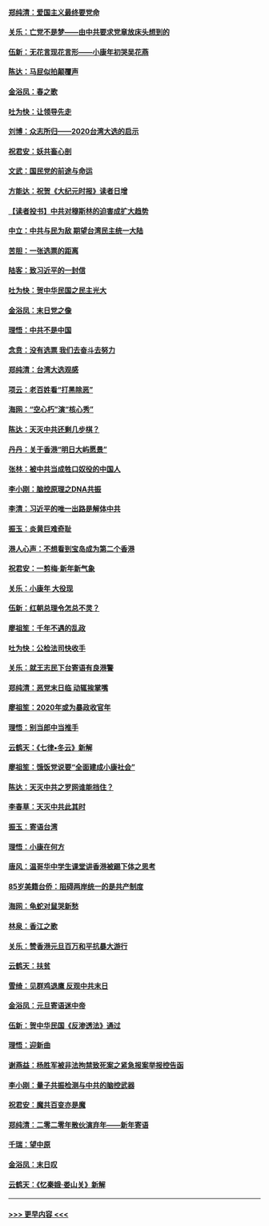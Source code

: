 #### [郑纯清：爱国主义最终要党命](../pages/nsc993/n11802197.md?t=01190433) 
#### [关乐：亡党不是梦——由中共要求党章放床头想到的](../pages/nsc993/n11802156.md?t=01190433) 
#### [伍新：无花言现花言形——小康年初哭吴花燕](../pages/nsc993/n11800044.md?t=01190433) 
#### [陈达：马屁似拍颠覆声](../pages/nsc993/n11800010.md?t=01190433) 
#### [金浴凤：春之歌](../pages/nsc993/n11797687.md?t=01190433) 
#### [吐为快：让领导先走](../pages/nsc993/n11797512.md?t=01190433) 
#### [刘博：众志所归——2020台湾大选的启示](../pages/nsc993/n11796878.md?t=01190433) 
#### [祝君安：妖共畜心剖](../pages/nsc993/n11794273.md?t=01190433) 
#### [文武：国民党的前途与命运](../pages/nsc993/n11794198.md?t=01190433) 
#### [方能达：祝贺《大纪元时报》读者日增](../pages/nsc993/n11793807.md?t=01190433) 
#### [【读者投书】中共对穆斯林的迫害成扩大趋势](../pages/nsc993/n11791371.md?t=01190433) 
#### [中立：中共与民为敌 期望台湾民主统一大陆](../pages/nsc993/n11790392.md?t=01190433) 
#### [苦胆：一张选票的距离](../pages/nsc993/n11788914.md?t=01190433) 
#### [陆客：致习近平的一封信](../pages/nsc993/n11788867.md?t=01190433) 
#### [吐为快：贺中华民国之民主光大](../pages/nsc993/n11788618.md?t=01190433) 
#### [金浴凤：末日党之像](../pages/nsc993/n11787475.md?t=01190433) 
#### [理悟：中共不是中国](../pages/nsc993/n11787463.md?t=01190433) 
#### [念贲：没有选票  我们去奋斗去努力](../pages/nsc993/n11787398.md?t=01190433) 
#### [郑纯清：台湾大选观感](../pages/nsc993/n11786210.md?t=01190433) 
#### [项云：老百姓看“打黑除恶”](../pages/nsc993/n11785398.md?t=01190433) 
#### [海网：“空心朽”演“核心秀”](../pages/nsc993/n11783874.md?t=01190433) 
#### [陈达：天灭中共还剩几步棋？](../pages/nsc993/n11783719.md?t=01190433) 
#### [丹丹：关于香港“明日大屿愿景”](../pages/nsc993/n11783273.md?t=01190433) 
#### [张林：被中共当成牲口奴役的中国人](../pages/nsc993/n11782397.md?t=01190433) 
#### [李小刚：脑控原理之DNA共振](../pages/nsc993/n11780962.md?t=01190433) 
#### [李清：习近平的唯一出路是解体中共](../pages/nsc993/n11780866.md?t=01190433) 
#### [振玉：炎黄巨难奇耻](../pages/nsc993/n11779632.md?t=01190433) 
#### [港人心声：不想看到宝岛成为第二个香港](../pages/nsc993/n11778817.md?t=01190433) 
#### [祝君安：一剪梅‧新年新气象](../pages/nsc993/n11776340.md?t=01190433) 
#### [关乐：小康年 大役现](../pages/nsc993/n11774213.md?t=01190433) 
#### [伍新：红朝总理令怎总不灵？](../pages/nsc993/n11770813.md?t=01190433) 
#### [廖祖笙：千年不遇的乱政](../pages/nsc993/n11770373.md?t=01190433) 
#### [吐为快：公检法司快收手](../pages/nsc993/n11770359.md?t=01190433) 
#### [关乐：就王志民下台寄语有良港警](../pages/nsc993/n11769903.md?t=01190433) 
#### [郑纯清：恶党末日临 动辄挨掌嘴](../pages/nsc993/n11769356.md?t=01190433) 
#### [廖祖笙：2020年或为暴政收官年](../pages/nsc993/n11768216.md?t=01190433) 
#### [理悟：别当郎中当推手](../pages/nsc993/n11768243.md?t=01190433) 
#### [云鹤天：《七律▪冬云》新解](../pages/nsc993/n11768204.md?t=01190433) 
#### [廖祖笙：饿饭党说要“全面建成小康社会”](../pages/nsc993/n11767482.md?t=01190433) 
#### [陈达：天灭中共之罗网谁能挡住？](../pages/nsc993/n11767465.md?t=01190433) 
#### [李春草：天灭中共此其时](../pages/nsc993/n11767452.md?t=01190433) 
#### [振玉：寄语台湾](../pages/nsc993/n11767432.md?t=01190433) 
#### [理悟：小康在何方](../pages/nsc993/n11767394.md?t=01190433) 
#### [唐风：温哥华中学生课堂讲香港被踢下体之思考](../pages/nsc993/n11766848.md?t=01190433) 
#### [85岁美籍台侨：阻碍两岸统一的是共产制度](../pages/nsc993/n11765043.md?t=01190433) 
#### [海网：龟蛇对鼠哭新愁](../pages/nsc993/n11764895.md?t=01190433) 
#### [林泉：香江之歌](../pages/nsc993/n11764415.md?t=01190433) 
#### [关乐：赞香港元旦百万和平抗暴大游行](../pages/nsc993/n11764382.md?t=01190433) 
#### [云鹤天：扶贫](../pages/nsc993/n11764245.md?t=01190433) 
#### [雪绮：见群鸡退鹰  反观中共末日](../pages/nsc993/n11762112.md?t=01190433) 
#### [金浴凤：元旦寄语迷中帝](../pages/nsc993/n11761788.md?t=01190433) 
#### [伍新：贺中华民国《反渗透法》通过](../pages/nsc993/n11761994.md?t=01190433) 
#### [理悟：迎新曲](../pages/nsc993/n11761152.md?t=01190433) 
#### [谢燕益：杨胜军被非法拘禁致死案之紧急报案举报控告函](../pages/nsc993/n11756134.md?t=01190433) 
#### [李小刚：量子共振检测与中共的脑控武器](../pages/nsc993/n11754518.md?t=01190433) 
#### [祝君安：魔共百变亦是魔](../pages/nsc993/n11754469.md?t=01190433) 
#### [郑纯清：二零二零年散伙演弃年——新年寄语](../pages/nsc993/n11754195.md?t=01190433) 
#### [千瑞：望中原](../pages/nsc993/n11754159.md?t=01190433) 
#### [金浴凤：末日叹](../pages/nsc993/n11752359.md?t=01190433) 
#### [云鹤天：《忆秦娥‧娄山关》新解](../pages/nsc993/n11752348.md?t=01190433) 

----
#### [ >>> 更早内容 <<< ](../indexes/nsc993-earlier.md)
